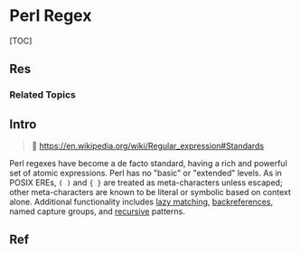 # Perl Regex

[TOC]



## Res
### Related Topics



## Intro
> 🔗 https://en.wikipedia.org/wiki/Regular_expression#Standards

Perl regexes have become a de facto standard, having a rich and powerful set of atomic expressions. Perl has no "basic" or "extended" levels. As in POSIX EREs, `( )` and `{ }` are treated as meta-characters unless escaped; other meta-characters are known to be literal or symbolic based on context alone. Additional functionality includes [lazy matching](https://en.wikipedia.org/wiki/Regular_expression#Lazy_matching), [backreferences](https://en.wikipedia.org/wiki/Regular_expression#backreferences), named capture groups, and [recursive](https://en.wikipedia.org/wiki/Recursion_(computer_science) "Recursion (computer science)") patterns.

## 



## Ref

